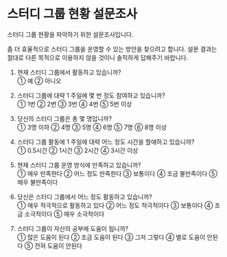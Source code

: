 # 스터디 그룹 현황 설문조사

스터디 그룹  현황을 파악하기 위한 설문조사입니다.

좀 더 효율적으로  스터디 그룹을 운영할 수 있는 방안을 찾으려고 합니다.
설문 결과는 절대로 다른 목적으로 이용하지 않을 것이니 솔직하게 답해주기 바랍니다.

1. 현재 스터디 그룹에서 활동하고 있습니까? \
    ① 예 
    ② 아니오

2. 스터디 그룹에 대략 1 주일에 몇 번 정도 참여하고 있습니까? \
    ① 1번
    ② 2번
    ③ 3번
    ④ 4번
    ⑤ 5번 이상

3. 당신의 스터디 그룹은 총 몇 명입니까?\
    ① 3명 이하
    ② 4명
    ③ 5명
    ④ 6명
    ⑤ 7명
    ⑥ 8명 이상

4. 스터디 그룹 활동에 1 주일에 대략 어느 정도 시간을 할애하고 있습니까?\
    ① 0.5시간
    ② 1시간
    ③ 2시간
    ④ 3시간 이상

5. 현재 스터디 그룹 운영 방식에 만족하고 있습니까?\
    ① 매우 만족한다
    ② 어느 정도 만족한다
    ③ 보통이다
    ④ 조금 불만족이다
    ⑤ 매우 불만족이다

6. 당신은 스터디 그룹에서 어느 정도 활동하고 있습니까?\
    ① 매우 적극적으로 활동하고 있다
    ② 어느 정도 적극적이다
    ③ 보통이다
    ④ 조금 소극적이다
    ⑤ 매우 소극적이다

7. 스터디 그룹이 자신의 공부에 도움이 됩니까? \
    ① 많은 도움이 된다
    ② 조금 도움이 된다
    ③ 그저 그렇다
    ④ 별로 도움이 안된다
    ⑤ 전혀 도움이 안된다

